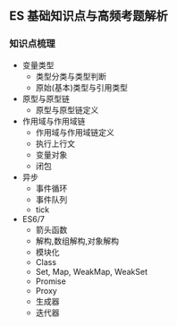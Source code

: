 ## ES 基础知识点与高频考题解析

### 知识点梳理

- 变量类型
    - 类型分类与类型判断
    - 原始(基本)类型与引用类型
- 原型与原型链
    - 原型与原型链定义
- 作用域与作用域链
    - 作用域与作用域链定义
    - 执行上行文
    - 变量对象
    - 闭包
- 异步
    - 事件循环
    - 事件队列
    - tick
- ES6/7
    - 箭头函数
    - 解构,数组解构,对象解构
    - 模块化
    - Class
    - Set, Map, WeakMap, WeakSet
    - Promise
    - Proxy
    - 生成器
    - 迭代器